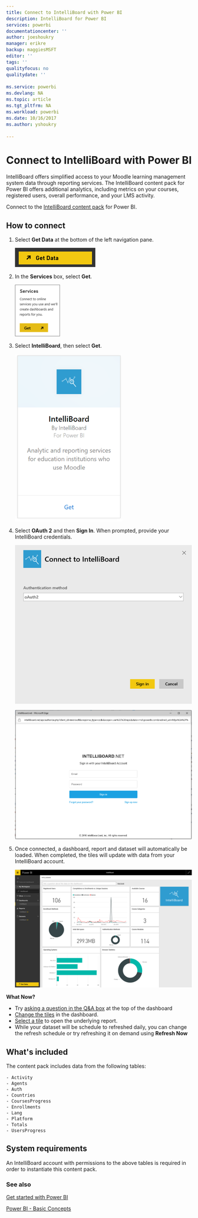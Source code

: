 ```yaml
---
title: Connect to IntelliBoard with Power BI
description: IntelliBoard for Power BI
services: powerbi
documentationcenter: ''
author: joeshoukry
manager: erikre
backup: maggiesMSFT
editor: ''
tags: ''
qualityfocus: no
qualitydate: ''

ms.service: powerbi
ms.devlang: NA
ms.topic: article
ms.tgt_pltfrm: NA
ms.workload: powerbi
ms.date: 10/16/2017
ms.author: yshoukry

---
```

# Connect to IntelliBoard with Power BI
IntelliBoard offers simplified access to your Moodle learning management system data through reporting services. The IntelliBoard content pack for Power BI offers additional analytics, including metrics on your courses, registered users, overall performance, and your LMS activity.

Connect to the [IntelliBoard content pack](https://app.powerbi.com/getdata/services/intelliboard) for Power BI.

## How to connect
1. Select **Get Data** at the bottom of the left navigation pane.  
   
    ![](media/powerbi-content-pack-intelliboard/getdata.png)
2. In the **Services** box, select **Get**.  
   
    ![](media/powerbi-content-pack-intelliboard/services.png)
3. Select **IntelliBoard**, then select **Get**.  
   
    ![](media/powerbi-content-pack-intelliboard/intelliboard.png)
4. Select **OAuth 2** and then **Sign In**. When prompted, provide your IntelliBoard credentials.
   
    ![](media/powerbi-content-pack-intelliboard/creds.png)
   
    ![](media/powerbi-content-pack-intelliboard/creds2.png)
5. Once connected, a dashboard, report and dataset will automatically be loaded. When completed, the tiles will update with data from your IntelliBoard account.
   
    ![](media/powerbi-content-pack-intelliboard/dashboard.png)

**What Now?**

* Try [asking a question in the Q&A box](powerbi-service-q-and-a.md) at the top of the dashboard
* [Change the tiles](powerbi-service-edit-a-tile-in-a-dashboard.md) in the dashboard.
* [Select a tile](powerbi-service-dashboard-tiles.md) to open the underlying report.
* While your dataset will be schedule to refreshed daily, you can change the refresh schedule or try refreshing it on demand using **Refresh Now**

## What's included
The content pack includes data from the following tables:  

    - Activity  
    - Agents  
    - Auth  
    - Countries  
    - CoursesProgress  
    - Enrollments
    - Lang  
    - Platform  
    - Totals  
    - UsersProgress    

## System requirements
An IntelliBoard account with permissions to the above tables is required in order to instantiate this content pack.

### See also
[Get started with Power BI](powerbi-service-get-started.md)

[Power BI - Basic Concepts](powerbi-service-basic-concepts.md)

